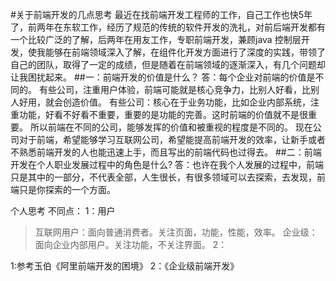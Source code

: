#关于前端开发的几点思考
  最近在找前端开发工程师的工作，自己工作也快5年了，前两年在东软工作，经历了规范的传统的软件开发的洗礼，对前后端开发都有一个比较广泛的了解，后两年在用友工作，专职前端开发，兼顾java 控制层开发，使我能够在前端领域深入了解，在组件化开发方面进行了深度的实践，带领了自己的团队，取得了一定的成绩，但是随着在前端领域的逐渐深入，有几个问题却让我困扰起来。
##一：前端开发的价值是什么？
答：每个企业对前端的价值是不同的。
  有些公司，注重用户体验，前端可能就是核心竞争力，比别人好看，比别人好用，就会创造价值。
  有些公司：核心在于业务功能，比如企业内部系统，注重功能，好看不好看不重要，重要的是功能的完善。这时前端的价值就不是很重要。
  所以前端在不同的公司，能够发挥的价值和被重视的程度是不同的。
  现在公司对于前端，希望能够学习互联网公司，希望能提高前端开发的效率，让新手或者不熟悉前端开发的人也能迅速上手，而且写出的前端代码也过得去。
##二：前端开发在个人职业发展过程中的角色是什么?
  答：也许在我个人发展的过程中，前端只是其中的一部分，不代表全部，人生很长，有很多领域可以去探索，去发现，前端只是你探索的一个方面。
  

个人思考
不同点：
1：用户
>互联网用户：面向普通消费者。关注页面，功能，性能，效率。
>企业级：面向企业内部用户。关注功能，不关注界面。
2：

1:参考玉伯《阿里前端开发的困境》
2：《企业级前端开发》
